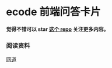 # ecode 前端问答卡片

**觉得不错可以 star [这个 repo](https://github.com/WangYuLue/ecode-frontend-cards) 关注更多内容。**

### 阅读资料

[网道](https://wangdoc.com/)
